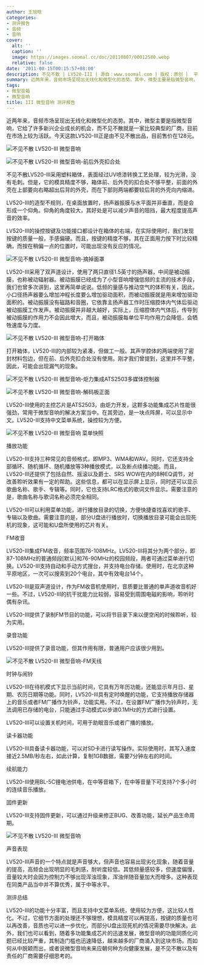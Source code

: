 ```yaml
---
author: 王旭晗
categories:
- 测评报告
- 音频
- 音响
cover:
  alt: ''
  caption: ''
  image: https://images.soomal.cc/doc/20110807/00012580.webp
  relative: false
date: '2011-08-15T00:15:57+08:00'
description: 不见不散 | LV520-III | 源自：www.soomal.com | 版权：原创 |  平均/总评分：08.20/164
summary: 近两年来，音频市场呈现出无线化和微型化的态势。其中，微型主要是指微型音响，它给了许多新兴企业成长的机会，而不见不散就是一家比较典型的厂商，目前在市场上较为活跃。今天这款LV520-III正是由不见不散出品。LV520-III的功能十分丰富，而且支持中文菜单系统，使用较为方便，比较人性化……
tags:
- 微型音箱
- 微型音响
title: III 微型音响 测评报告
---
```


近两年来，音频市场呈现出无线化和微型化的态势。其中，微型主要是指微型音响，它给了许多新兴企业成长的机会，而不见不散就是一家比较典型的厂商，目前在市场上较为活跃。今天这款LV520-III正是由不见不散出品，目前售价在128元。



![不见不散 LV520-III 微型音响](https://images.soomal.cc/doc/20110807/00012579.webp)



![不见不散 LV520-III 微型音响-前后外壳扣合处](https://images.soomal.cc/doc/20110814/00012712.webp)



不见不散LV520-III采用塑料箱体，表面经过UV喷漆转换工艺处理，较为光滑，没有毛刺。但是，它的模具精度不够，箱体前、后外壳的扣合处不够平整，前面的外壳在上部要向右略超出后背的外壳，而在下部则两端都要较后背的外壳向内缩进。



LV520-III的造型不规则，在桌面放置时，扬声器振膜与水平面并非垂直，而是会形成一个仰角。仰角的角度较大，其好处是可以减少声音的阻挡，最大程度提高声音的效率。



LV520-III的操控按键及功能接口都设计在箱体的右端，在实际使用时，我们发现按键的质量一般，手感偏硬。而且，按键的精度不够，其在正面用力按下时比较精确，而按在稍偏一点的位置时，可能出现没有反应的情况。



![不见不散 LV520-III 微型音响-摘掉面罩](https://images.soomal.cc/doc/20110807/00012585.webp)



LV520-III采用了双声道设计，使用了两只直径1.5英寸的扬声器，中间是被动振膜，也称被动辐射器。被动振膜已经成为了小型音响增强低频的主流的技术手段，我们也曾多次讲到，这里再简单说说。低频的量感与推动空气的体积有关，因此，小口径扬声器要么增加冲程长度要么增加驱动面积，而被动振膜就是用来增加驱动面积的。被动振膜没有磁路和音圈，它依靠主扬声器工作时压缩腔体内气体后驱动被动振膜工作发声。被动振膜并非越大越好，实际上，压缩腔体内气体后，传导到被动振膜的作用力不会因此增大，而且，被动振膜每单位平均作用力会降低，会牺牲速度与力度。



![不见不散 LV520-III 微型音响-打开箱体](https://images.soomal.cc/doc/20110807/00012586.webp)



打开箱体，LV520-III的内部较为紧凑，但做工一般。其声学腔体的两端使用了密封材料包边，但在前、后外壳扣合处没有使用。刚才我们曾提到，这里并不平整，因此，可能会出现漏气的现象。



![不见不散 LV520-III 微型音响-炬力集成ATS2503多媒体控制器](https://images.soomal.cc/doc/20110807/00012593.webp)



![不见不散 LV520-III 微型音响-解码板正面](https://images.soomal.cc/doc/20110807/00012592.webp)



LV520-III使用的主控芯片是ATS2503，由炬力开发，这颗多功能集成芯片性能很强劲，常用于微型音响的解决方案当中。在其旁边，是一块点阵屏，可以显示中文。LV520-III支持中文菜单系统，操控较为方便。



![不见不散 LV520-III 微型音响 菜单快照](https://images.soomal.cc/doc/20110814/00012711.webp)



播放功能



LV520-III支持三种常见的音频格式，即MP3、WMA和WAV。同时，它还支持全部循环、随机循环、随机播放等3种播放模式，以及断点续播功能。而且，LV520-III还提供了包括自然、摇滚以及爵士、SRS WOW在内的8种EQ调节，对改善聆听效果有一定的帮助。这些信息，都可以在显示屏上显示，同时还可以显示歌曲名称、歌手、专辑等。同时，它也支持LRC格式的歌词文件显示。需要注意的是，歌曲名称与歌词名称必须完全相同。



LV520-III可以利用菜单功能，进行播放目录的切换，方便快捷查找喜欢的歌手、专辑以及歌曲。需要注意的是，部分U盘进行播放时，切换播放目录可能会出现死机的现象，这可能和U盘所使用的芯片有关。



FM收音



LV520-III集成FM收音，频率范围76-108MHz。LV520-III将其分为两个部分，即87-108MHz的普通频段[默认]和76-90MHz的校园频段，两者可通过菜单进行切换。LV520-III支持自动和手动方式搜台，并支持电台存储。使用时，在北京这种平原地区，一次可以搜索到20个电台，其中有效电台14个。



LV520-III是双声道设计，作为FM收音机使用时，音质要比普通的单声道收音机好一些。不过，LV520-III的抗干扰能力比较弱，容易受到周围电磁的影响，聆听时偶有杂讯。



LV520-III提供了录制FM节目的功能，可以将节目录下来以便空闲的时候聆听，较为实用。



录音功能



LV520-III提供了录音功能，但其作用有限，普通用户应该很少用到。



![不见不散 LV520-III 微型音响-FM天线](https://images.soomal.cc/doc/20110807/00012589.webp)



时钟与闹铃



LV520-III在待机模式下显示当前时间，它具有万年历功能，还能显示年月日、星期、农历日期等功能。同时，LV520-III具有定时唤醒的功能，它支持播放存储器上的音乐或者FM广播作为铃声，功能实用。不过，在设置FM广播作为铃声时，无法调用已存储的电台，只能通过手动模式以步进0.1MHz的方式进行设置。



LV520-III可以设置关机时间，可用于助眠音乐或者广播的播放。



读卡器功能



LV520-III具备读卡器功能，可以对SD卡进行读写操作。实际使用时，其写入速度接近2.5MB/秒左右，如此计算，复制1GB数据，需要7分钟左右的时间。



续航能力



LV520-III使用BL-5C锂电池供电，在中等音箱下，在中等音量下可支持7个多小时的连续音乐播放。



固件更新



LV520-III支持固件更新，可以通过升级来修正BUG、改善功能，延长产品生命周期。



![不见不散 LV520-III 微型音响](https://images.soomal.cc/doc/20110807/00012580.webp)



声音表现



LV520-III声音的一个特点就是声音够大，但声音也容易出现劣化现象，随着音量的提高，高频会出现明显的毛刺感，耐听度较低。其低频量感较多，但速度偏慢，音量较大时会因为控制力不够出现浑浊现象，浑浊伴随音量加大而增多。这种表现在同类产品当中并不算优秀，属于中等水平。



测评总结



LV520-III的功能十分丰富，而且支持中文菜单系统，使用较为方便，这比较人性化。不过，它细节方面的处理还不够理想，模具精度可以再提高，按键的质量也可以再改善，音质也可以进一步优化，而部分U盘出现死机的情况需要尽快解决。此外，我们也可以看到，随着多功能集成芯片的迅速发展，微型音响的功能同质化问题已经比较严重，其制造门槛也迅速降低，越来越多的厂商涌入到这块市场。而如何从中脱颖而出，或者说微型音响未来应朝何种方向健康发展，是不见不散以及有责任的厂商需要仔细思考的。